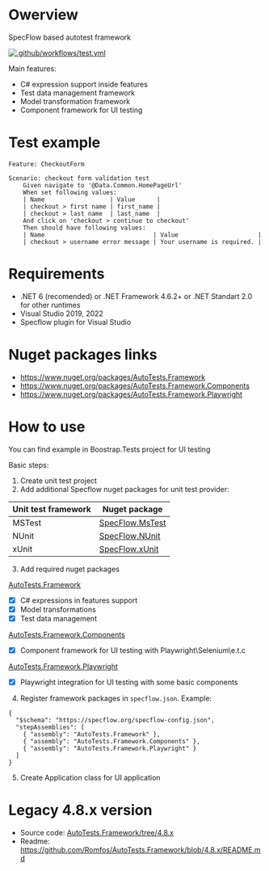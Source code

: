 # Owerview

SpecFlow based autotest framework

[![.github/workflows/test.yml](https://github.com/Romfos/AutoTests.Framework/actions/workflows/test.yml/badge.svg)](https://github.com/Romfos/AutoTests.Framework/actions/workflows/test.yml)

Main features:
- C# expression support inside features
- Test data management framework
- Model transformation framework
- Component framework for UI testing

# Test example
```gherkin
Feature: CheckoutForm

Scenario: checkout form validation test
    Given navigate to '@Data.Common.HomePageUrl'
    When set following values:
    | Name                  | Value      |
    | checkout > first name | first_name |
    | checkout > last name  | last_name  |
    And click on 'checkout > continue to checkout'
    Then should have following values:
    | Name                              | Value                      |
    | checkout > username error message | Your username is required. |

```

# Requirements
- .NET 6 (recomended) or .NET Framework 4.6.2+ or .NET Standart 2.0 for other runtimes
- Visual Studio 2019, 2022
- Specflow plugin for Visual Studio

# Nuget packages links  
- https://www.nuget.org/packages/AutoTests.Framework
- https://www.nuget.org/packages/AutoTests.Framework.Components
- https://www.nuget.org/packages/AutoTests.Framework.Playwright

# How to use
You can find example in Boostrap.Tests project for UI testing

Basic steps:
1) Create unit test project
2) Add additional Specflow nuget packages for unit test provider:

| Unit test framework | Nuget package                                                     |
| ------------------- | ----------------------------------------------------------------- |
| MSTest              | [SpecFlow.MsTest](https://www.nuget.org/packages/SpecFlow.MsTest) |
| NUnit               | [SpecFlow.NUnit](https://www.nuget.org/packages/SpecFlow.NUnit)   |
| xUnit               | [SpecFlow.xUnit](https://www.nuget.org/profiles/specflow)         |
   
3) Add required nuget packages 

[AutoTests.Framework](https://www.nuget.org/packages/AutoTests.Framework) 
- [x] C# expressions in features support
- [x] Model transformations
- [x] Test data management
     
[AutoTests.Framework.Components](https://www.nuget.org/packages/AutoTests.Framework.Components)
- [x] Component framework for UI testing with Playwright\Selenium\e.t.c
     
[AutoTests.Framework.Playwright](https://www.nuget.org/packages/AutoTests.Framework.Playwright)
- [x] Playwright integration for UI testing with some basic components
     
4) Register framework packages in `specflow.json`. Example:
```
{
  "$schema": "https://specflow.org/specflow-config.json",
  "stepAssemblies": [
    { "assembly": "AutoTests.Framework" },
    { "assembly": "AutoTests.Framework.Components" },
    { "assembly": "AutoTests.Framework.Playwright" }
  ]
}
```
5) Create Application class for UI application

# Legacy 4.8.x version
- Source code: [AutoTests.Framework/tree/4.8.x](https://github.com/Romfos/AutoTests.Framework/tree/4.8.x)
- Readme: https://github.com/Romfos/AutoTests.Framework/blob/4.8.x/README.md
